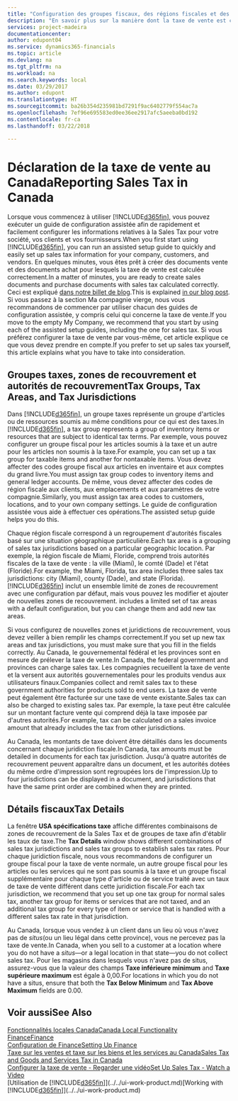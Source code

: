 ```yaml
---
title: "Configuration des groupes fiscaux, des régions fiscales et des juridictions fiscales au Canada | Microsoft Docs"
description: "En savoir plus sur la manière dont la taxe de vente est configurée, et sur le fonctionnement des groupes fiscaux, des régions fiscales (états, comtés, villes et localités), des juridictions de taxe et des spécifications de taxe."
services: project-madeira
documentationcenter: 
author: edupont04
ms.service: dynamics365-financials
ms.topic: article
ms.devlang: na
ms.tgt_pltfrm: na
ms.workload: na
ms.search.keywords: local
ms.date: 03/29/2017
ms.author: edupont
ms.translationtype: HT
ms.sourcegitcommit: ba26b354d235981bd7291f9ac6402779f554ac7a
ms.openlocfilehash: 7ef96e695583ed0ee36ee2917afc5aeeba0bd192
ms.contentlocale: fr-ca
ms.lasthandoff: 03/22/2018

---
```

# <a name="reporting-sales-tax-in-canada"></a><span data-ttu-id="9b513-103">Déclaration de la taxe de vente au Canada</span><span class="sxs-lookup"><span data-stu-id="9b513-103">Reporting Sales Tax in Canada</span></span>
<span data-ttu-id="9b513-104">Lorsque vous commencez à utiliser [!INCLUDE[d365fin](../../includes/d365fin_md.md)], vous pouvez exécuter un guide de configuration assistée afin de rapidement et facilement configurer les informations relatives à la Sales Tax pour votre société, vos clients et vos fournisseurs.</span><span class="sxs-lookup"><span data-stu-id="9b513-104">When you first start using [!INCLUDE[d365fin](../../includes/d365fin_md.md)], you can run an assisted setup guide to quickly and easily set up sales tax information for your company, customers, and vendors.</span></span> <span data-ttu-id="9b513-105">En quelques minutes, vous êtes prêt à créer des documents vente et des documents achat pour lesquels la taxe de vente est calculée correctement.</span><span class="sxs-lookup"><span data-stu-id="9b513-105">In a matter of minutes, you are ready to create sales documents and purchase documents with sales tax calculated correctly.</span></span> <span data-ttu-id="9b513-106">Ceci est expliqué [dans notre billet de blog](https://madeira.microsoft.com/blog/sales-tax-setup-made-easy).</span><span class="sxs-lookup"><span data-stu-id="9b513-106">This is explained [in our blog post](https://madeira.microsoft.com/blog/sales-tax-setup-made-easy).</span></span>
<span data-ttu-id="9b513-107">Si vous passez à la section Ma compagnie vierge, nous vous recommandons de commencer par utiliser chacun des guides de configuration assistée, y compris celui qui concerne la taxe de vente.</span><span class="sxs-lookup"><span data-stu-id="9b513-107">If you move to the empty My Company, we recommend that you start by using each of the assisted setup guides, including the one for sales tax.</span></span> <span data-ttu-id="9b513-108">Si vous préférez configurer la taxe de vente par vous-même, cet article explique ce que vous devez prendre en compte.</span><span class="sxs-lookup"><span data-stu-id="9b513-108">If you prefer to set up sales tax yourself, this article explains what you have to take into consideration.</span></span>  

## <a name="tax-groups-tax-areas-and-tax-jurisdictions"></a><span data-ttu-id="9b513-109">Groupes taxes, zones de recouvrement et autorités de recouvrement</span><span class="sxs-lookup"><span data-stu-id="9b513-109">Tax Groups, Tax Areas, and Tax Jurisdictions</span></span>
<span data-ttu-id="9b513-110">Dans [!INCLUDE[d365fin](../../includes/d365fin_md.md)], un groupe taxes représente un groupe d'articles ou de ressources soumis au même conditions pour ce qui est des taxes.</span><span class="sxs-lookup"><span data-stu-id="9b513-110">In [!INCLUDE[d365fin](../../includes/d365fin_md.md)], a tax group represents a group of inventory items or resources that are subject to identical tax terms.</span></span> <span data-ttu-id="9b513-111">Par exemple, vous pouvez configurer un groupe fiscal pour les articles soumis à la taxe et un autre pour les articles non soumis à la taxe.</span><span class="sxs-lookup"><span data-stu-id="9b513-111">For example, you can set up a tax group for taxable items and another for nontaxable items.</span></span> <span data-ttu-id="9b513-112">Vous devez affecter des codes groupe fiscal aux articles en inventaire et aux comptes du grand livre.</span><span class="sxs-lookup"><span data-stu-id="9b513-112">You must assign tax group codes to inventory items and general ledger accounts.</span></span> <span data-ttu-id="9b513-113">De même, vous devez affecter des codes de région fiscale aux clients, aux emplacements et aux paramètres de votre compagnie.</span><span class="sxs-lookup"><span data-stu-id="9b513-113">Similarly, you must assign tax area codes to customers, locations, and to your own company settings.</span></span> <span data-ttu-id="9b513-114">Le guide de configuration assistée vous aide à effectuer ces opérations.</span><span class="sxs-lookup"><span data-stu-id="9b513-114">The assisted setup guide helps you do this.</span></span>  

<span data-ttu-id="9b513-115">Chaque région fiscale correspond à un regroupement d'autorités fiscales basé sur une situation géographique particulière.</span><span class="sxs-lookup"><span data-stu-id="9b513-115">Each tax area is a grouping of sales tax jurisdictions based on a particular geographic location.</span></span> <span data-ttu-id="9b513-116">Par exemple, la région fiscale de Miami, Floride, comprend trois autorités fiscales de la taxe de vente : la ville (Miami), le comté (Dade) et l'état (Floride).</span><span class="sxs-lookup"><span data-stu-id="9b513-116">For example, the Miami, Florida, tax area includes three sales tax jurisdictions: city (Miami), county (Dade), and state (Florida).</span></span> [!INCLUDE[d365fin](../../includes/d365fin_md.md)]<span data-ttu-id="9b513-117"> inclut un ensemble limité de zones de recouvrement avec une configuration par défaut, mais vous pouvez les modifier et ajouter de nouvelles zones de recouvrement.</span><span class="sxs-lookup"><span data-stu-id="9b513-117"> includes a limited set of tax areas with a default configuration, but you can change them and add new tax areas.</span></span>  

<span data-ttu-id="9b513-118">Si vous configurez de nouvelles zones et juridictions de recouvrement, vous devez veiller à bien remplir les champs correctement.</span><span class="sxs-lookup"><span data-stu-id="9b513-118">If you set up new tax areas and tax jurisdictions, you must make sure that you fill in the fields correctly.</span></span> <span data-ttu-id="9b513-119">Au Canada, le gouvernemental fédéral et les provinces sont en mesure de prélever la taxe de vente.</span><span class="sxs-lookup"><span data-stu-id="9b513-119">In Canada, the federal government and provinces can charge sales tax.</span></span> <span data-ttu-id="9b513-120">Les compagnies recueillent la taxe de vente et la versent aux autorités gouvernementales pour les produits vendus aux utilisateurs finaux.</span><span class="sxs-lookup"><span data-stu-id="9b513-120">Companies collect and remit sales tax to these government authorities for products sold to end users.</span></span> <span data-ttu-id="9b513-121">La taxe de vente peut également être facturée sur une taxe de vente existante.</span><span class="sxs-lookup"><span data-stu-id="9b513-121">Sales tax can also be charged to existing sales tax.</span></span> <span data-ttu-id="9b513-122">Par exemple, la taxe peut être calculée sur un montant facture vente qui comprend déjà la taxe imposée par d'autres autorités.</span><span class="sxs-lookup"><span data-stu-id="9b513-122">For example, tax can be calculated on a sales invoice amount that already includes the tax from other jurisdictions.</span></span>  

<span data-ttu-id="9b513-123">Au Canada, les montants de taxe doivent être détaillés dans les documents concernant chaque juridiction fiscale.</span><span class="sxs-lookup"><span data-stu-id="9b513-123">In Canada, tax amounts must be detailed in documents for each tax jurisdiction.</span></span> <span data-ttu-id="9b513-124">Jusqu'à quatre autorités de recouvrement peuvent apparaître dans un document, et les autorités dotées du même ordre d'impression sont regroupées lors de l'impression.</span><span class="sxs-lookup"><span data-stu-id="9b513-124">Up to four jurisdictions can be displayed in a document, and jurisdictions that have the same print order are combined when they are printed.</span></span>  

## <a name="tax-details"></a><span data-ttu-id="9b513-125">Détails fiscaux</span><span class="sxs-lookup"><span data-stu-id="9b513-125">Tax Details</span></span>
<span data-ttu-id="9b513-126">La fenêtre **USA spécifications taxe** affiche différentes combinaisons de zones de recouvrement de la Sales Tax et de groupes de taxe afin d'établir les taux de taxe.</span><span class="sxs-lookup"><span data-stu-id="9b513-126">The **Tax Details** window shows different combinations of sales tax jurisdictions and sales tax groups to establish sales tax rates.</span></span> <span data-ttu-id="9b513-127">Pour chaque juridiction fiscale, nous vous recommandons de configurer un groupe fiscal pour la taxe de vente normale, un autre groupe fiscal pour les articles ou les services qui ne sont pas soumis à la taxe et un groupe fiscal supplémentaire pour chaque type d'article ou de service traité avec un taux de taxe de vente différent dans cette juridiction fiscale.</span><span class="sxs-lookup"><span data-stu-id="9b513-127">For each tax jurisdiction, we recommend that you set up one tax group for normal sales tax, another tax group for items or services that are not taxed, and an additional tax group for every type of item or service that is handled with a different sales tax rate in that jurisdiction.</span></span>  

<span data-ttu-id="9b513-128">Au Canada, lorsque vous vendez à un client dans un lieu où vous n'avez pas de *situs*(ou un lieu légal dans cette province), vous ne percevez pas la taxe de vente.</span><span class="sxs-lookup"><span data-stu-id="9b513-128">In Canada, when you sell to a customer at a location where you do not have a *situs*—or a legal location in that state—you do not collect sales tax.</span></span> <span data-ttu-id="9b513-129">Pour les magasins dans lesquels vous n'avez pas de situs, assurez-vous que la valeur des champs **Taxe inférieure minimum** and **Taxe supérieure maximum** est égale à 0,00.</span><span class="sxs-lookup"><span data-stu-id="9b513-129">For locations in which you do not have a situs, ensure that both the **Tax Below Minimum** and **Tax Above Maximum** fields are 0.00.</span></span>  

## <a name="see-also"></a><span data-ttu-id="9b513-130">Voir aussi</span><span class="sxs-lookup"><span data-stu-id="9b513-130">See Also</span></span>
[<span data-ttu-id="9b513-131">Fonctionnalités locales Canada</span><span class="sxs-lookup"><span data-stu-id="9b513-131">Canada Local Functionality</span></span>](canada-local-functionality.md)  
[<span data-ttu-id="9b513-132">Finance</span><span class="sxs-lookup"><span data-stu-id="9b513-132">Finance</span></span>](../../finance.md)  
[<span data-ttu-id="9b513-133">Configuration de Finance</span><span class="sxs-lookup"><span data-stu-id="9b513-133">Setting Up Finance</span></span>](../../finance-setup-finance.md)  
[<span data-ttu-id="9b513-134">Taxe sur les ventes et taxe sur les biens et les services au Canada</span><span class="sxs-lookup"><span data-stu-id="9b513-134">Sales Tax and Goods and Services Tax in Canada</span></span>](sales-tax-goods-services.md)  
[<span data-ttu-id="9b513-135">Configurer la taxe de vente - Regarder une vidéo</span><span class="sxs-lookup"><span data-stu-id="9b513-135">Set Up Sales Tax - Watch a Video</span></span>](https://www.youtube.com/watch?v=qMs4BoSytN8&index=13&list=PLcakwueIHoT8K1m148oMqo7amR2a7Bz-8)  
<span data-ttu-id="9b513-136">[Utilisation de [!INCLUDE[d365fin](../../includes/d365fin_md.md)]](../../ui-work-product.md)</span><span class="sxs-lookup"><span data-stu-id="9b513-136">[Working with [!INCLUDE[d365fin](../../includes/d365fin_md.md)]](../../ui-work-product.md)</span></span>  

